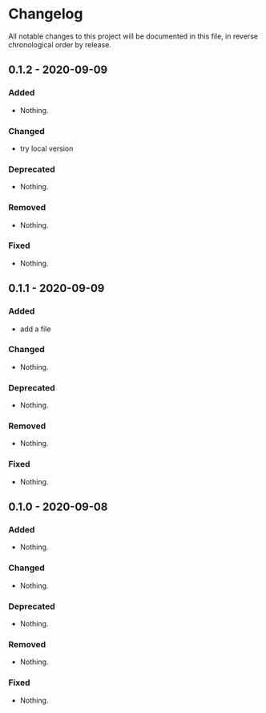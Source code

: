 # Changelog

All notable changes to this project will be documented in this file, in reverse chronological order by release.

## 0.1.2 - 2020-09-09

### Added

- Nothing.

### Changed

- try local version

### Deprecated

- Nothing.

### Removed

- Nothing.

### Fixed

- Nothing.

## 0.1.1 - 2020-09-09

### Added

- add a file

### Changed

- Nothing.

### Deprecated

- Nothing.

### Removed

- Nothing.

### Fixed

- Nothing.

## 0.1.0 - 2020-09-08

### Added

- Nothing.

### Changed

- Nothing.

### Deprecated

- Nothing.

### Removed

- Nothing.

### Fixed

- Nothing.
